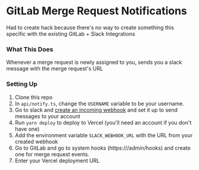 # GitLab Merge Request Notifications

Had to create hack because there's no way to create something this specific with the existing GitLab + Slack Integrations

### What This Does
Whenever a merge request is newly assigned to you, sends you a slack message with the merge request's URL

### Setting Up

1. Clone this repo
2. In `api/notify.ts`, change the `USERNAME` variable to be your username.
3. Go to slack and [create an incoming webhook](https://api.slack.com/messaging/webhooks#create_a_webhook) and set it up to send messages to your account
4. Run `yarn deploy` to deploy to Vercel (you'll need an account if you don't have one)
5. Add the environment variable `SLACK_WEBHOOK_URL` with the URL from your created webhook
6. Go to GitLab and go to system hooks (https://<YOUR GITLAB URL>/admin/hooks) and create one for merge request events.
7. Enter your Vercel deployment URL
